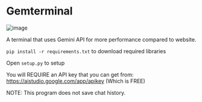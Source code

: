 # Gemterminal

![image](https://github.com/user-attachments/assets/1fed3840-890a-4d23-8540-a8c23df2f485)

A terminal that uses Gemini API for more performance compared to website.

`pip install -r requirements.txt` to download required libraries

Open `setup.py` to setup

You will REQUIRE an API key that you can get from: https://aistudio.google.com/app/apikey (Which is FREE)

NOTE: This program does not save chat history.
